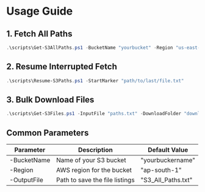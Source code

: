 # Usage Guide

## 1. Fetch All Paths

```powershell
.\scripts\Get-S3AllPaths.ps1 -BucketName "yourbucket" -Region "us-east-1"
```

## 2. Resume Interrupted Fetch

```powershell
.\scripts\Resume-S3Paths.ps1 -StartMarker "path/to/last/file.txt"
```

## 3. Bulk Download Files

```powershell
.\scripts\Get-S3Files.ps1 -InputFile "paths.txt" -DownloadFolder "downloads"
```

## Common Parameters

| Parameter        | Description                          | Default Value       |
|------------------|--------------------------------------|---------------------|
| -BucketName      | Name of your S3 bucket               | "yourbuckername"       |
| -Region          | AWS region for the bucket            | "ap-south-1"        |
| -OutputFile      | Path to save the file listings       | "S3_All_Paths.txt"  |